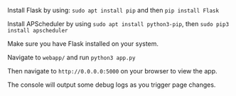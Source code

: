 Install Flask by using: `sudo apt install pip` and then `pip install Flask`

Install APScheduler by using `sudo apt install python3-pip`, then `sudo pip3 install apscheduler`

Make sure you have Flask installed on your system.

Navigate to `webapp/` and run `python3 app.py`

Then navigate to `http://0.0.0.0:5000` on your browser to view the app.

The console will output some debug logs as you trigger page changes.
